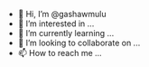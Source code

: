 - 👋 Hi, I’m @gashawmulu
- 👀 I’m interested in ...
- 🌱 I’m currently learning ...
- 💞️ I’m looking to collaborate on ...
- 📫 How to reach me ...

<!---
gashawmulu/gashawmulu is a ✨ special ✨ repository because its `README.md` (this file) appears on your GitHub profile.
You can click the Preview link to take a look at your changes.
--->
